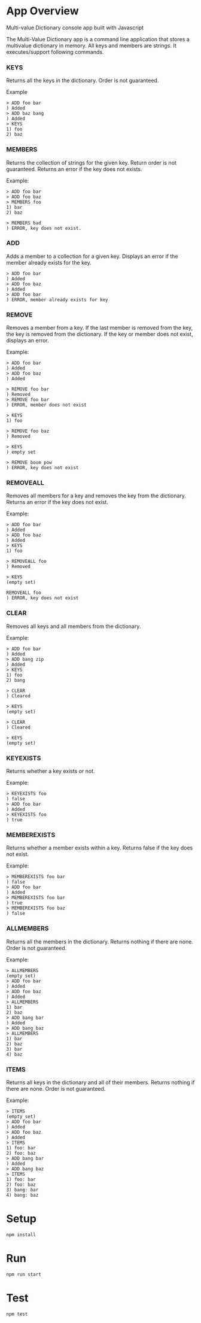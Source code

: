 # App Overview

Multi-value Dictionary console app built with Javascript

The Multi-Value Dictionary app is a command line application that stores a multivalue dictionary in memory. All keys and members are strings. It executes/support following commands.

### KEYS
Returns all the keys in the dictionary.  Order is not guaranteed.

Example
```
> ADD foo bar
) Added
> ADD baz bang
) Added
> KEYS
1) foo
2) baz
```

### MEMBERS
Returns the collection of strings for the given key.  Return order is not guaranteed.  Returns an error if the key does not exists.

Example:
```
> ADD foo bar
> ADD foo baz
> MEMBERS foo
1) bar
2) baz

> MEMBERS bad
) ERROR, key does not exist.
```

### ADD
Adds a member to a collection for a given key. Displays an error if the member already exists for the key.

```
> ADD foo bar
) Added
> ADD foo baz
) Added
> ADD foo bar
) ERROR, member already exists for key
```

### REMOVE
Removes a member from a key.  If the last member is removed from the key, the key is removed from the dictionary. If the key or member does not exist, displays an error.

Example:
```
> ADD foo bar
) Added
> ADD foo baz
) Added

> REMOVE foo bar
) Removed
> REMOVE foo bar
) ERROR, member does not exist

> KEYS
1) foo

> REMOVE foo baz
) Removed

> KEYS
) empty set

> REMOVE boom pow
) ERROR, key does not exist
```

### REMOVEALL
Removes all members for a key and removes the key from the dictionary. Returns an error if the key does not exist.

Example:
```
> ADD foo bar
) Added
> ADD foo baz
) Added
> KEYS
1) foo

> REMOVEALL foo
) Removed

> KEYS
(empty set)

REMOVEALL foo
) ERROR, key does not exist

```

### CLEAR
Removes all keys and all members from the dictionary.

Example:
```
> ADD foo bar
) Added
> ADD bang zip
) Added
> KEYS
1) foo
2) bang

> CLEAR
) Cleared

> KEYS
(empty set)

> CLEAR
) Cleared

> KEYS
(empty set)

```

### KEYEXISTS
Returns whether a key exists or not.

Example:
```
> KEYEXISTS foo
) false
> ADD foo bar
) Added
> KEYEXISTS foo
) true
```

### MEMBEREXISTS
Returns whether a member exists within a key.  Returns false if the key does not exist.

Example:
```
> MEMBEREXISTS foo bar
) false
> ADD foo bar
) Added
> MEMBEREXISTS foo bar
) true
> MEMBEREXISTS foo baz
) false
```

### ALLMEMBERS
Returns all the members in the dictionary.  Returns nothing if there are none. Order is not guaranteed.

Example:
```
> ALLMEMBERS
(empty set)
> ADD foo bar
) Added
> ADD foo baz
) Added
> ALLMEMBERS
1) bar
2) baz
> ADD bang bar
) Added
> ADD bang baz
> ALLMEMBERS
1) bar
2) baz
3) bar
4) baz
```

### ITEMS
Returns all keys in the dictionary and all of their members.  Returns nothing if there are none.  Order is not guaranteed.

Example:
```
> ITEMS
(empty set)
> ADD foo bar
) Added
> ADD foo baz
) Added
> ITEMS
1) foo: bar
2) foo: baz
> ADD bang bar
) Added
> ADD bang baz
> ITEMS
1) foo: bar
2) foo: baz
3) bang: bar
4) bang: baz
```

# Setup

`npm install`

# Run

`npm run start`

# Test

`npm test`
